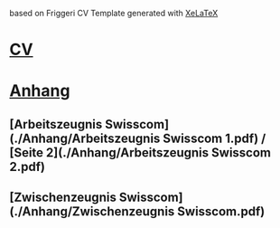 based on Friggeri CV Template
generated with [XeLaTeX](https://www.overleaf.com/learn/latex/XeLaTeX)

# [CV](CV.pdf)

# [Anhang](./Anhang/)

## [Arbeitszeugnis Swisscom](./Anhang/Arbeitszeugnis Swisscom 1.pdf) / [Seite 2](./Anhang/Arbeitszeugnis Swisscom 2.pdf)

## [Zwischenzeugnis Swisscom](./Anhang/Zwischenzeugnis Swisscom.pdf)
